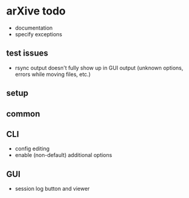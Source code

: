 # arXive todo

- documentation
- specify exceptions

## test issues

- rsync output doesn't fully show up in GUI output (unknown options, errors while moving files, etc.)

## setup

## common

## CLI

- config editing
- enable (non-default) additional options

## GUI

- session log button and viewer

